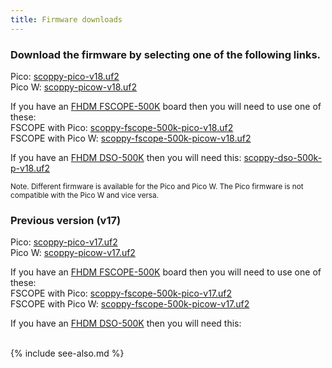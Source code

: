 ```yaml
---
title: Firmware downloads
---
```


### Download the firmware by selecting one of the following links.

Pico: [scoppy-pico-v18.uf2](https://github.com/fhdm-dev/scpdl1/raw/master/a/v18/scoppy-pico-v18.uf2)
<br>
Pico W: [scoppy-picow-v18.uf2](https://github.com/fhdm-dev/scpdl1/raw/master/a/v18/scoppy-picow-v18.uf2)

If you have an [FHDM FSCOPE-500K](https://store.fhdm.xyz/fscope-500k) board then you will need to use one of these:
<br>
FSCOPE with Pico: [scoppy-fscope-500k-pico-v18.uf2](https://github.com/fhdm-dev/scpdl1/raw/master/a/v18/scoppy-fscope-500k-pico-v18.uf2)
<br>
FSCOPE with Pico W: [scoppy-fscope-500k-picow-v18.uf2](https://github.com/fhdm-dev/scpdl1/raw/master/a/v18/scoppy-fscope-500k-picow-v18.uf2)

If you have an [FHDM DSO-500K](https://store.fhdm.xyz/dso-500k) then you will need this:
[scoppy-dso-500k-p-v18.uf2](https://github.com/fhdm-dev/scpdl1/raw/master/a/v18/scoppy-dso-500k-p-v18.uf2)

<small>Note.  Different firmware is available for the Pico and Pico W. The Pico firmware is not compatible with the Pico W and vice versa.</small>

### Previous version (v17)

Pico: [scoppy-pico-v17.uf2](https://github.com/fhdm-dev/scpdl1/raw/master/a/v17/scoppy-pico-v17.uf2)
<br>
Pico W: [scoppy-picow-v17.uf2](https://github.com/fhdm-dev/scpdl1/raw/master/a/v17/scoppy-picow-v17.uf2)

If you have an [FHDM FSCOPE-500K](https://store.fhdm.xyz/fscope-500k) board then you will need to use one of these:
<br>
FSCOPE with Pico: [scoppy-fscope-500k-pico-v17.uf2](https://github.com/fhdm-dev/scpdl1/raw/master/a/v17/scoppy-fscope-500k-pico-v17.uf2)
<br>
FSCOPE with Pico W: [scoppy-fscope-500k-picow-v17.uf2](https://github.com/fhdm-dev/scpdl1/raw/master/a/v17/scoppy-fscope-500k-picow-v17.uf2)

If you have an [FHDM DSO-500K](https://store.fhdm.xyz/dso-500k) then you will need this:

<br>
{% include see-also.md %}
